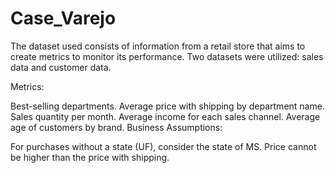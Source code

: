 # Case_Varejo
The dataset used consists of information from a retail store that aims to create metrics to monitor its performance. 
Two datasets were utilized: sales data and customer data.

Metrics:

Best-selling departments.
Average price with shipping by department name.
Sales quantity per month.
Average income for each sales channel.
Average age of customers by brand.
Business Assumptions:

For purchases without a state (UF), consider the state of MS.
Price cannot be higher than the price with shipping.

